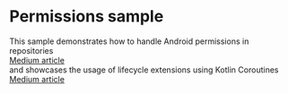 # Permissions sample

This sample demonstrates how to handle Android permissions in repositories<br />
[Medium article](https://medium.com/@vuert/handling-android-permissions-in-repository-9c062b4ea85e)<br />
and showcases the usage of lifecycle extensions using Kotlin Coroutines<br />
[Medium article](https://medium.com/@vuert/handling-android-lifecycle-2f58c79df123)